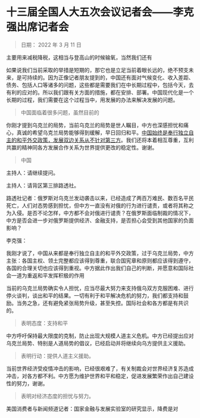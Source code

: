# 十三届全国人大五次会议记者会——李克强出席记者会

> 日期： 2022 年 3 月 11 日

主要用来减税降税，这相当与登高山的时候输氧，当然我们还有

如果说我们当前采取的举措是短期的，那它也是立足当前着眼长远的，绝不预支未来，是可持续的。因为正像记者朋友提到的，中国还有面对气候变化、收入差距、债务、包括人口等诸多的问题，这些都是需要我们在中长期过程中，包括今天，去有利的应对的。所以我们跟有关方面的措施，都在安排、部署。中国现代化是一个长期的过程，我们需要在这个过程当中，用发展的办法来解决发展的问题。

> 中国面临着很多问题，虽然目前的

你刚才提到乌克兰的局势，当前乌克兰的局势是世人瞩目，中方也深感担忧和痛心，真诚的希望乌克兰局势能够得到缓解，早日回归和平。<u>中国始终是奉行独立自主的和平外交政策，发展双边关系从不针对第三方</u>。我们还将本着相互尊重，互利共赢的精神同各方发展合作关系为世界提供更改的稳定性。谢谢。

> 中国

主持人：请继续提问。

主持人：请背区第三排路透社。

路透社记者：俄罗斯对乌克兰发动袭击以来，已经造成了两百万难民、数百名平民死亡，人们对态势感到担忧，但中方一直没有对俄的行为进行谴责，或者将其称之为入侵。是否不论怎样，中方都不会对俄进行谴责？在俄罗斯面临制裁的情况下，中方是否会进一步对俄罗斯提供经济、金融支持，是否担心会受到其他国家的负面影响？

李克强：

我刚才说了，中国从来都是奉行独立自主的和平外交政策，过于乌克兰局势，中方主张：各国主权、领土完整都应该得到尊重，联合国宪章和原则都应该得到遵守，各国的合理关切也应该得到重视。中方据此作出我们自己的判断，并愿意和国际社会一道为重返和平发挥积极的作用 

当前的乌克兰局势确实令人担忧，应当尽最大努力来支持俄乌双方克服困难、进行停火谈判，谈出和平的结果。一切有利于和平解决危机的努力，我们都支持和鼓励。当务之急，还有避免紧张局势升级，甚至失控。国际社会和各方都是有共识的。

> 表明态度：支持和平 

中方呼吁保持最大限度的克制，防止出现大规模人道主义危机。中方已经提出应对乌克兰局势、特别是人道局势的倡议，已经启动并将继续向乌方提供主义援助。

> 表明行动：提供人道主义援助。

当前世界经济受疫情冲击的影响，已经很艰难了，有关制裁会对世界经济复苏造成冲击，对各方都不利。中方愿为维护世界和平和稳定，促进发展繁荣作出自己建设性的努力，谢谢。

> 表明对经济态度的担忧与努力。

美国消费者与新闻频道记者：国家金融与发展实验室的研究显示，降费是对